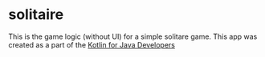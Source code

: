 # solitaire
This is the game logic (without UI) for a simple solitare game. This app was created as a part of the [Kotlin for Java Developers][1]


[1]: https://teamtreehouse.com/library/kotlin-for-java-developers

